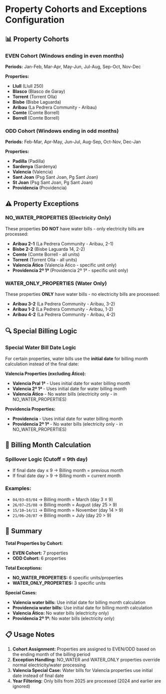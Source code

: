 # Property Cohorts and Exceptions Configuration

## 📊 Property Cohorts

### EVEN Cohort (Windows ending in even months)
**Periods:** Jan-Feb, Mar-Apr, May-Jun, Jul-Aug, Sep-Oct, Nov-Dec

**Properties:**
- **Llull** (Llull 250)
- **Blasco** (Blasco de Garay)
- **Torrent** (Torrent Olla)
- **Bisbe** (Bisbe Laguarda)
- **Aribau** (La Pedrera Community - Aribau)
- **Comte** (Comte Borrell)
- **Borrell** (Comte Borrell)

### ODD Cohort (Windows ending in odd months)
**Periods:** Feb-Mar, Apr-May, Jun-Jul, Aug-Sep, Oct-Nov, Dec-Jan

**Properties:**
- **Padilla** (Padilla)
- **Sardenya** (Sardenya)
- **Valencia** (Valencia)
- **Sant Joan** (Psg Sant Joan, Pg Sant Joan)
- **St Joan** (Psg Sant Joan, Pg Sant Joan)
- **Providencia** (Providencia)

## ⚠️ Property Exceptions

### NO_WATER_PROPERTIES (Electricity Only)
These properties **DO NOT** have water bills - only electricity bills are processed:

- **Aribau 2-1** (La Pedrera Community - Aribau, 2-1)
- **Bisbe 2-2** (Bisbe Laguarda 14, 2-2)
- **Comte** (Comte Borrell - all units)
- **Torrent** (Torrent Olla - all units)
- **Valencia Ático** (Valencia Ático - specific unit only)
- **Providencia 2º 1ª** (Providencia 2º 1ª - specific unit only)

### WATER_ONLY_PROPERTIES (Water Only)
These properties **ONLY** have water bills - no electricity bills are processed:

- **Aribau 3-2** (La Pedrera Community - Aribau, 3-2)
- **Aribau 1-2** (La Pedrera Community - Aribau, 1-2)
- **Aribau 4-2** (La Pedrera Community - Aribau, 4-2)

## 🔍 Special Billing Logic

### Special Water Bill Date Logic
For certain properties, water bills use the **initial date** for billing month calculation instead of the final date:

**Valencia Properties (excluding Ático):**
- **Valencia Pral 1ª** - Uses initial date for water billing month
- **Valencia 2º 1ª** - Uses initial date for water billing month
- **Valencia Ático** - No water bills (electricity only - in NO_WATER_PROPERTIES)

**Providencia Properties:**
- **Providencia** - Uses initial date for water billing month
- **Providencia 2º 1ª** - No water bills (electricity only - in NO_WATER_PROPERTIES)

## 📅 Billing Month Calculation

### Spillover Logic (Cutoff = 9th day)
- If final date day ≤ 9 → Billing month = previous month
- If final date day > 9 → Billing month = current month

### Examples:
- `04/03–03/04` → Billing month = March (day 3 ≤ 9)
- `26/07–25/08` → Billing month = August (day 25 > 9)
- `15/10–14/11` → Billing month = November (day 14 > 9)
- `21/06–20/07` → Billing month = July (day 20 > 9)

## 🎯 Summary

**Total Properties by Cohort:**
- **EVEN Cohort:** 7 properties
- **ODD Cohort:** 6 properties

**Total Exceptions:**
- **NO_WATER_PROPERTIES:** 6 specific units/properties
- **WATER_ONLY_PROPERTIES:** 3 specific units

**Special Cases:**
- **Valencia water bills:** Use initial date for billing month calculation
- **Providencia water bills:** Use initial date for billing month calculation
- **Valencia Ático:** No water bills (electricity only)
- **Providencia 2º 1ª:** No water bills (electricity only)

## 📋 Usage Notes

1. **Cohort Assignment:** Properties are assigned to EVEN/ODD based on the ending month of the billing period
2. **Exception Handling:** NO_WATER and WATER_ONLY properties override normal electricity/water processing
3. **Valencia Special Case:** Water bills for Valencia properties use initial date instead of final date
4. **Year Filtering:** Only bills from 2025 are processed (2024 and earlier are ignored)
